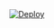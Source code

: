 <a href="https://app.koyeb.com/deploy?type=git&repository=github.com/vysakhtg/eva-koyeb&branch=master&name=eva-koyeb">
  <img src="https://www.koyeb.com/static/images/deploy/button.svg" alt="Deploy">
</a>


